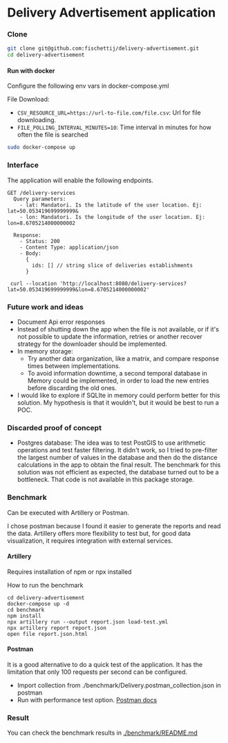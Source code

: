 # Delivery Advertisement application

### Clone

```bash
git clone git@github.com:fischettij/delivery-advertisement.git
cd delivery-advertisement
```

#### Run with docker
Configure the following env vars in docker-compose.yml

File Download: 
* `CSV_RESOURCE_URL=https://url-to-file.com/file.csv`: Url for file downloading.
* `FILE_POLLING_INTERVAL_MINUTES=10`: Time interval in minutes for how often the file is searched


```bash
sudo docker-compose up
```

### Interface
The application will enable the following endpoints.
```
GET /delivery-services
  Query parameters:
    - lat: Mandatori. Is the latitude of the user location. Ej: lat=50.053419699999999&
    - lon: Mandatori. Is the longitude of the user location. Ej: lon=8.6705214000000002

  Response:
    - Status: 200
    - Content Type: application/json
    - Body: 
      {
        ids: [] // string slice of deliveries establishments  
      }
```
``` curl --location 'http://localhost:8080/delivery-services?lat=50.053419699999999&lon=8.6705214000000002'```

### Future work and ideas
- Document Api error responses
- Instead of shutting down the app when the file is not available, or if it's not possible to update the information, retries or another recover strategy for the downloader should be implemented.
- In memory storage:
  - Try another data organization, like a matrix, and compare response times between implementations.
  - To avoid information downtime, a second temporal database in Memory could be implemented, in order to load the new entries before discarding the old ones.
- I would like to explore if SQLIte in memory could perform better for this solution. My hypothesis is that it wouldn't, but it would be best to run a POC.

### Discarded proof of concept
- Postgres database: The idea was to test PostGIS to use arithmetic operations and test faster filtering. It didn't work, so I tried to pre-filter the largest number of values in the database and then do the distance calculations in the app to obtain the final result. The benchmark for this solution was not efficient as expected, the database turned out to be a bottleneck. That code is not available in this package storage.

### Benchmark

Can be executed with Artillery or Postman.

I chose postman because I found it easier to generate the reports and read the data. Artillery offers more flexibility to test but, for good data visualization, it requires integration with external services.

#### Artillery
Requires installation of npm or npx installed

How to run the benchmark
```
cd delivery-advertisement
docker-compose up -d
cd benchmark
npm install
npx artillery run --output report.json load-test.yml
npx artillery report report.json
open file report.json.html
```

#### Postman

It is a good alternative to do a quick test of the application. It has the limitation that only 100 requests per second can be configured.

- Import collection from ./benchmark/Delivery.postman_collection.json in postman
- Run with performance test option. [Postman docs](https://learning.postman.com/docs/collections/performance-testing/performance-test-metrics/)

### Result
You can check the benchmark results in [./benchmark/README.md](./benchmark/README.md) 
